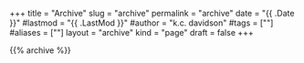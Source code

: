+++
title = "Archive"
slug = "archive"
permalink = "archive"
date = "{{ .Date }}"
#lastmod = "{{ .LastMod }}"
#author = "k.c. davidson"
#tags = [""]
#aliases = [""]
layout = "archive"
kind = "page"
draft = false
+++

{{% archive %}}
